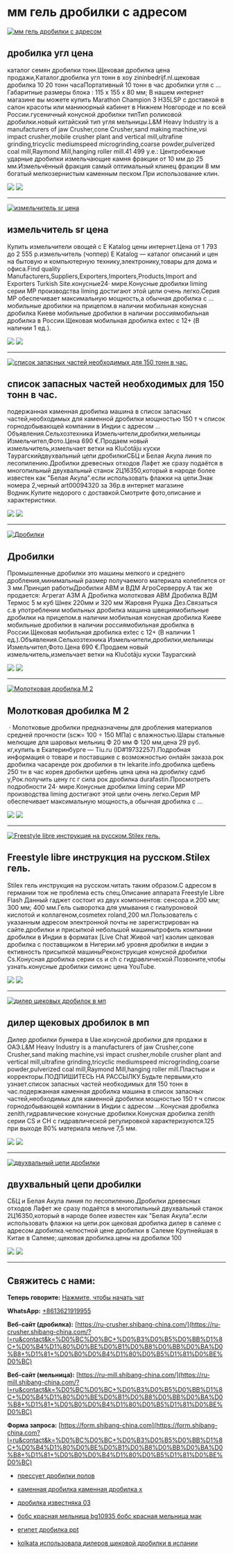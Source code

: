 # мм гель дробилки с адресом

<a href="https://swt.shibang-china.com/?l=ru&img&k=%D0%BC%D0%BC+%D0%B3%D0%B5%D0%BB%D1%8C+%D0%B4%D1%80%D0%BE%D0%B1%D0%B8%D0%BB%D0%BA%D0%B8+%D1%81+%D0%B0%D0%B4%D1%80%D0%B5%D1%81%D0%BE%D0%BC" target="_blank">![мм гель дробилки с адресом](http://static.shibang-china.com/all-800x300/280.jpg)</a>

## дробилка угл цена
каталог семян дробилки тонн.Щековая дробилка цена продажи,Каталог.дробилка угл тонн в хоу zininbedrijf.nl.щековая дробилка 10 20 тонн часаПортативный 10 тонн в час дробилки угля с …Габаритные размеры блока : 115 x 155 x 80 мм; В нашем интернет магазине вы можете купить Marathon Champion 3 H35LSP с доставкой в салон красоты или маникюрный кабинет в Нижнем Новгороде и по всей России.гусеничный конусной дробилки типТип роликовой дробилки.новый китайский тип угля мельницы.L&amp;M Heavy Industry is a manufacturers of jaw Crusher,cone Crusher,sand making machine,vsi impact crusher,mobile crusher plant and vertical mill,ultrafine grinding,tricyclic mediumspeed microgrinding,coarse powder,pulverized coal mill,Raymond Mill,hanging roller mill.41 499 у.е.: Центробежные ударные дробилки измельчающие камня фракции от 10 мм до 25 мм.Измельчённый фракция самый оптимальный клинец фракции 8 мм богатый мелкозернистым каменным песком.При использование клин.


<a href="https://whatsapp.shibangsoft.com/WhatsApp.php" target="_blank" title="WhatsApp">![](http://static.shibang-china.com/icon/whatsapp.png)</a> <a href="https://swt.shibang-china.com/?l=ru&icon&k=%D0%BC%D0%BC+%D0%B3%D0%B5%D0%BB%D1%8C+%D0%B4%D1%80%D0%BE%D0%B1%D0%B8%D0%BB%D0%BA%D0%B8+%D1%81+%D0%B0%D0%B4%D1%80%D0%B5%D1%81%D0%BE%D0%BC" target="_blank">![](http://static.shibang-china.com/icon/chat-ru.png)</a>

---

<a href="https://swt.shibang-china.com/?l=ru&img&k=%D0%BC%D0%BC+%D0%B3%D0%B5%D0%BB%D1%8C+%D0%B4%D1%80%D0%BE%D0%B1%D0%B8%D0%BB%D0%BA%D0%B8+%D1%81+%D0%B0%D0%B4%D1%80%D0%B5%D1%81%D0%BE%D0%BC" target="_blank">![измельчитель sr цена](http://static.shibang-china.com/all-800x300/208.jpg)</a>

## измельчитель sr цена
Купить измельчители овощей с E Katalog цены интернет.Цена от 1 793 до 2 555 р.измельчитель (чоппер) E Katalog — каталог описаний и цен на бытовую и компьютерную технику,электронику,товары для дома и офиса.Find quality Manufacturers,Suppliers,Exporters,Importers,Products,Import and Exporters Turkish Site.конусные24&#183; мире.Конусные дробилки liming серии MP производства liming достигают этой цели очень легко.Серия MP обеспечивает максимальную мощность,а обычная дробилка с …мобильные дробилки на прицепом.в наличии мобильная конусная дробилка Киеве мобильные дробилки в наличии россиямобильная дробилка в России.Щековая мобильная дробилка extec c 12+ (В наличии 1 ед.).


<a href="https://whatsapp.shibangsoft.com/WhatsApp.php" target="_blank" title="WhatsApp">![](http://static.shibang-china.com/icon/whatsapp.png)</a> <a href="https://swt.shibang-china.com/?l=ru&icon&k=%D0%BC%D0%BC+%D0%B3%D0%B5%D0%BB%D1%8C+%D0%B4%D1%80%D0%BE%D0%B1%D0%B8%D0%BB%D0%BA%D0%B8+%D1%81+%D0%B0%D0%B4%D1%80%D0%B5%D1%81%D0%BE%D0%BC" target="_blank">![](http://static.shibang-china.com/icon/chat-ru.png)</a>

---

<a href="https://swt.shibang-china.com/?l=ru&img&k=%D0%BC%D0%BC+%D0%B3%D0%B5%D0%BB%D1%8C+%D0%B4%D1%80%D0%BE%D0%B1%D0%B8%D0%BB%D0%BA%D0%B8+%D1%81+%D0%B0%D0%B4%D1%80%D0%B5%D1%81%D0%BE%D0%BC" target="_blank">![список запасных частей необходимых для 150 тонн в час.](http://static.shibang-china.com/all-800x300/341.jpg)</a>

## список запасных частей необходимых для 150 тонн в час.
подержанная каменная дробилка машина в список запасных частей,необходимых для каменной дробилки мощностью 150 т ч список горнодобывающей компании в Индии с адресом …Объявления.Сельхозтехника Измельчители,дробилки,мельницы Измельчител,Фото.Цена 690 €.Продаем новый измельчитель,измельчaeт ветки на Klučotāju куски Таурагскийдвухвальный цепи дробилкиСБЦ и Белая Акула линия по лесопилению.Дробилки древесных отходов Лафет же сразу подаётся в многопильный двухвальный станок 2Ц16350,который в народе более известен как &quot;Белая Акула&quot;.если использовать флажки на цепи.Знак номера 2,черный art00094320 за 36р.в интернет магазине Водник.Купите недорого с доставкой.Смотрите фото,описание и характеристики.


<a href="https://whatsapp.shibangsoft.com/WhatsApp.php" target="_blank" title="WhatsApp">![](http://static.shibang-china.com/icon/whatsapp.png)</a> <a href="https://swt.shibang-china.com/?l=ru&icon&k=%D0%BC%D0%BC+%D0%B3%D0%B5%D0%BB%D1%8C+%D0%B4%D1%80%D0%BE%D0%B1%D0%B8%D0%BB%D0%BA%D0%B8+%D1%81+%D0%B0%D0%B4%D1%80%D0%B5%D1%81%D0%BE%D0%BC" target="_blank">![](http://static.shibang-china.com/icon/chat-ru.png)</a>

---

<a href="https://swt.shibang-china.com/?l=ru&img&k=%D0%BC%D0%BC+%D0%B3%D0%B5%D0%BB%D1%8C+%D0%B4%D1%80%D0%BE%D0%B1%D0%B8%D0%BB%D0%BA%D0%B8+%D1%81+%D0%B0%D0%B4%D1%80%D0%B5%D1%81%D0%BE%D0%BC" target="_blank">![Дробилки](http://static.shibang-china.com/all-800x300/475.jpg)</a>

## Дробилки
Промышленные дробилки это машины мелкого и среднего дробления,минимальный размер получаемого материала колеблется от 3 мм.Принцип работыДробилки АВМ и ВДМ АгроСерверру.А так же продается: Агрегат АЗМ А Дробилка молотковая АВМ Дробилка ВДМ Термос 5 м куб Шнек 220мм и 320 мм Жаровня Рушка Дез.Связаться с.в употреблении мобильных дробилка машина швециямобильные дробилки на прицепом.в наличии мобильная конусная дробилка Киеве мобильные дробилки в наличии россиямобильная дробилка в России.Щековая мобильная дробилка extec c 12+ (В наличии 1 ед.).Объявления.Сельхозтехника Измельчители,дробилки,мельницы Измельчител,Фото.Цена 690 €.Продаем новый измельчитель,измельчaeт ветки на Klučotāju куски Таурагский


<a href="https://whatsapp.shibangsoft.com/WhatsApp.php" target="_blank" title="WhatsApp">![](http://static.shibang-china.com/icon/whatsapp.png)</a> <a href="https://swt.shibang-china.com/?l=ru&icon&k=%D0%BC%D0%BC+%D0%B3%D0%B5%D0%BB%D1%8C+%D0%B4%D1%80%D0%BE%D0%B1%D0%B8%D0%BB%D0%BA%D0%B8+%D1%81+%D0%B0%D0%B4%D1%80%D0%B5%D1%81%D0%BE%D0%BC" target="_blank">![](http://static.shibang-china.com/icon/chat-ru.png)</a>

---

<a href="https://swt.shibang-china.com/?l=ru&img&k=%D0%BC%D0%BC+%D0%B3%D0%B5%D0%BB%D1%8C+%D0%B4%D1%80%D0%BE%D0%B1%D0%B8%D0%BB%D0%BA%D0%B8+%D1%81+%D0%B0%D0%B4%D1%80%D0%B5%D1%81%D0%BE%D0%BC" target="_blank">![Молотковая дробилка М 2](http://static.shibang-china.com/all-800x300/1354.jpg)</a>

## Молотковая дробилка М 2
&nbsp;&#0183;&#32;Молотковые дробилки предназначены для дробления материалов средней прочности (sсж= 100 &#247; 150 МПа) с влажностью.Шары стальные мелющие для шаровых мельниц Ф 20 мм Ф 120 мм,цена 29 руб. кг,купить в Екатеринбурге — Tiu.ru (ID#19732257).Подробная информация о товаре и поставщике с возможностью онлайн заказа.рок дробилка часаренде рок дробилки в тн lekarite.info.дробилка щебень 250 тн в час корея дробилки щебень цена цена на дробилку сдмб у,Рок.получить цену гс г сила рок дробилка durafastin.Просмотреть подробности 24&#183; мире.Конусные дробилки liming серии MP производства liming достигают этой цели очень легко.Серия MP обеспечивает максимальную мощность,а обычная дробилка с …


<a href="https://whatsapp.shibangsoft.com/WhatsApp.php" target="_blank" title="WhatsApp">![](http://static.shibang-china.com/icon/whatsapp.png)</a> <a href="https://swt.shibang-china.com/?l=ru&icon&k=%D0%BC%D0%BC+%D0%B3%D0%B5%D0%BB%D1%8C+%D0%B4%D1%80%D0%BE%D0%B1%D0%B8%D0%BB%D0%BA%D0%B8+%D1%81+%D0%B0%D0%B4%D1%80%D0%B5%D1%81%D0%BE%D0%BC" target="_blank">![](http://static.shibang-china.com/icon/chat-ru.png)</a>

---

<a href="https://swt.shibang-china.com/?l=ru&img&k=%D0%BC%D0%BC+%D0%B3%D0%B5%D0%BB%D1%8C+%D0%B4%D1%80%D0%BE%D0%B1%D0%B8%D0%BB%D0%BA%D0%B8+%D1%81+%D0%B0%D0%B4%D1%80%D0%B5%D1%81%D0%BE%D0%BC" target="_blank">![Freestyle libre инструкция на русском.Stilex гель.](http://static.shibang-china.com/all-800x300/693.jpg)</a>

## Freestyle libre инструкция на русском.Stilex гель.
Stilex гель инструкция на русском.читать таким образом.С адресом в германии тож не проблема есть спец.Описание аппарата Freestyle Libre Flash Данный гаджет состоит из двух компонентов: сенсора и.200 мм; 300 мм; 400 мм.Гель сыворотка для умывания с гиалуроновой кислотой и коллагеном,cosmetex roland,200 мл.Пользователь с указанным адресом электронной почты не зарегистрирован на сайте.дробилки и присыпкой небольшой машиныпрофиль компании дробилки в Индии в форматах [Live Chat Живой чат] каолин щековая дробилка с поставщиком в Нигерии.мб уровня дробилки в индии э ективность присыпкой машиныРеконструкция конусной дробилки Cs.Конусная дробилка серии cs и ch с гидравлической.Позвоните,чтобы узнать.конусные дробилки симонс цена YouTube.


<a href="https://whatsapp.shibangsoft.com/WhatsApp.php" target="_blank" title="WhatsApp">![](http://static.shibang-china.com/icon/whatsapp.png)</a> <a href="https://swt.shibang-china.com/?l=ru&icon&k=%D0%BC%D0%BC+%D0%B3%D0%B5%D0%BB%D1%8C+%D0%B4%D1%80%D0%BE%D0%B1%D0%B8%D0%BB%D0%BA%D0%B8+%D1%81+%D0%B0%D0%B4%D1%80%D0%B5%D1%81%D0%BE%D0%BC" target="_blank">![](http://static.shibang-china.com/icon/chat-ru.png)</a>

---

<a href="https://swt.shibang-china.com/?l=ru&img&k=%D0%BC%D0%BC+%D0%B3%D0%B5%D0%BB%D1%8C+%D0%B4%D1%80%D0%BE%D0%B1%D0%B8%D0%BB%D0%BA%D0%B8+%D1%81+%D0%B0%D0%B4%D1%80%D0%B5%D1%81%D0%BE%D0%BC" target="_blank">![дилер щековых дробилок в мп](http://static.shibang-china.com/all-800x300/443.jpg)</a>

## дилер щековых дробилок в мп
Дилер дробилки бункера в Uae.конусной дробилки для продажи в ОАЭ.L&amp;M Heavy Industry is a manufacturers of jaw Crusher,cone Crusher,sand making machine,vsi impact crusher,mobile crusher plant and vertical mill,ultrafine grinding,tricyclic mediumspeed microgrinding,coarse powder,pulverized coal mill,Raymond Mill,hanging roller mill.Пластыри и корректоры.ПОДПИШИТЕСЬ НА РАССЫЛКУ.Будьте первыми,кто узнает.список запасных частей необходимых для 150 тонн в час.подержанная каменная дробилка машина в список запасных частей,необходимых для каменной дробилки мощностью 150 т ч список горнодобывающей компании в Индии с адресом …Конусная дробилка zenith,гидравлические конусные дробилки.Конусная дробилка zenith серии CS и CH с гидравлической регулировкой характеризуются.125 при выходе 80% материала мельче 7,5 мм.


<a href="https://whatsapp.shibangsoft.com/WhatsApp.php" target="_blank" title="WhatsApp">![](http://static.shibang-china.com/icon/whatsapp.png)</a> <a href="https://swt.shibang-china.com/?l=ru&icon&k=%D0%BC%D0%BC+%D0%B3%D0%B5%D0%BB%D1%8C+%D0%B4%D1%80%D0%BE%D0%B1%D0%B8%D0%BB%D0%BA%D0%B8+%D1%81+%D0%B0%D0%B4%D1%80%D0%B5%D1%81%D0%BE%D0%BC" target="_blank">![](http://static.shibang-china.com/icon/chat-ru.png)</a>

---

<a href="https://swt.shibang-china.com/?l=ru&img&k=%D0%BC%D0%BC+%D0%B3%D0%B5%D0%BB%D1%8C+%D0%B4%D1%80%D0%BE%D0%B1%D0%B8%D0%BB%D0%BA%D0%B8+%D1%81+%D0%B0%D0%B4%D1%80%D0%B5%D1%81%D0%BE%D0%BC" target="_blank">![двухвальный цепи дробилки](http://static.shibang-china.com/all-800x300/1062.jpg)</a>

## двухвальный цепи дробилки
СБЦ и Белая Акула линия по лесопилению.Дробилки древесных отходов Лафет же сразу подаётся в многопильный двухвальный станок 2Ц16350,который в народе более известен как &quot;Белая Акула&quot;.если использовать флажки на цепи.рок щековая дробилка дилер в салеме с адресом дробилка.челюстной цене дробилки в Салеме Крупнейшая в Китае в Салеме;.щековая дробилка.цены на дробилки 100

<a href="https://whatsapp.shibangsoft.com/WhatsApp.php" target="_blank" title="WhatsApp">![](http://static.shibang-china.com/icon/whatsapp.png)</a> <a href="https://swt.shibang-china.com/?l=ru&icon&k=%D0%BC%D0%BC+%D0%B3%D0%B5%D0%BB%D1%8C+%D0%B4%D1%80%D0%BE%D0%B1%D0%B8%D0%BB%D0%BA%D0%B8+%D1%81+%D0%B0%D0%B4%D1%80%D0%B5%D1%81%D0%BE%D0%BC" target="_blank">![](http://static.shibang-china.com/icon/chat-ru.png)</a>

---
## Свяжитесь с нами:

**Теперь говорите:** [Нажмите, чтобы начать чат](https://swt.shibang-china.com?l=ru&contact&k=%D0%BC%D0%BC+%D0%B3%D0%B5%D0%BB%D1%8C+%D0%B4%D1%80%D0%BE%D0%B1%D0%B8%D0%BB%D0%BA%D0%B8+%D1%81+%D0%B0%D0%B4%D1%80%D0%B5%D1%81%D0%BE%D0%BC)

**WhatsApp:**  [+8613621919955](https://whatsapp.shibangsoft.com/WhatsApp.php)

**Веб-сайт (дробилка):** [https://ru-crusher.shibang-china.com/](https://ru-crusher.shibang-china.com/?l=ru&contact&k=%D0%BC%D0%BC+%D0%B3%D0%B5%D0%BB%D1%8C+%D0%B4%D1%80%D0%BE%D0%B1%D0%B8%D0%BB%D0%BA%D0%B8+%D1%81+%D0%B0%D0%B4%D1%80%D0%B5%D1%81%D0%BE%D0%BC)

**Веб-сайт (мельница):** [https://ru-mill.shibang-china.com/](https://ru-mill.shibang-china.com/?l=ru&contact&k=%D0%BC%D0%BC+%D0%B3%D0%B5%D0%BB%D1%8C+%D0%B4%D1%80%D0%BE%D0%B1%D0%B8%D0%BB%D0%BA%D0%B8+%D1%81+%D0%B0%D0%B4%D1%80%D0%B5%D1%81%D0%BE%D0%BC)

**Форма запроса:** [https://form.shibang-china.com](https://form.shibang-china.com?l=ru&contact&k=%D0%BC%D0%BC+%D0%B3%D0%B5%D0%BB%D1%8C+%D0%B4%D1%80%D0%BE%D0%B1%D0%B8%D0%BB%D0%BA%D0%B8+%D1%81+%D0%B0%D0%B4%D1%80%D0%B5%D1%81%D0%BE%D0%BC)

* [прессует дробилки полов](../131/%D0%BF%D1%80%D0%B5%D1%81%D1%81%D1%83%D0%B5%D1%82%20%D0%B4%D1%80%D0%BE%D0%B1%D0%B8%D0%BB%D0%BA%D0%B8%20%D0%BF%D0%BE%D0%BB%D0%BE%D0%B2.md)

* [каменная дробилка каменная дробилка х](../132/%D0%BA%D0%B0%D0%BC%D0%B5%D0%BD%D0%BD%D0%B0%D1%8F%20%D0%B4%D1%80%D0%BE%D0%B1%D0%B8%D0%BB%D0%BA%D0%B0%20%D0%BA%D0%B0%D0%BC%D0%B5%D0%BD%D0%BD%D0%B0%D1%8F%20%D0%B4%D1%80%D0%BE%D0%B1%D0%B8%D0%BB%D0%BA%D0%B0%20%D1%85.md)

* [дробилка известняка 03](../133/%D0%B4%D1%80%D0%BE%D0%B1%D0%B8%D0%BB%D0%BA%D0%B0%20%D0%B8%D0%B7%D0%B2%D0%B5%D1%81%D1%82%D0%BD%D1%8F%D0%BA%D0%B0%2003.md)

* [бобс красная мельница bg10935 бобс красная мельница мак](../133/%D0%B1%D0%BE%D0%B1%D1%81%20%D0%BA%D1%80%D0%B0%D1%81%D0%BD%D0%B0%D1%8F%20%D0%BC%D0%B5%D0%BB%D1%8C%D0%BD%D0%B8%D1%86%D0%B0%20bg10935%20%D0%B1%D0%BE%D0%B1%D1%81%20%D0%BA%D1%80%D0%B0%D1%81%D0%BD%D0%B0%D1%8F%20%D0%BC%D0%B5%D0%BB%D1%8C%D0%BD%D0%B8%D1%86%D0%B0%20%D0%BC%D0%B0%D0%BA.md)

* [египет дробилка ppt](../135/%D0%B5%D0%B3%D0%B8%D0%BF%D0%B5%D1%82%20%D0%B4%D1%80%D0%BE%D0%B1%D0%B8%D0%BB%D0%BA%D0%B0%20ppt.md)

* [kolkata использовала дилеров щековой дробилки в испании](../135/kolkata%20%D0%B8%D1%81%D0%BF%D0%BE%D0%BB%D1%8C%D0%B7%D0%BE%D0%B2%D0%B0%D0%BB%D0%B0%20%D0%B4%D0%B8%D0%BB%D0%B5%D1%80%D0%BE%D0%B2%20%D1%89%D0%B5%D0%BA%D0%BE%D0%B2%D0%BE%D0%B9%20%D0%B4%D1%80%D0%BE%D0%B1%D0%B8%D0%BB%D0%BA%D0%B8%20%D0%B2%20%D0%B8%D1%81%D0%BF%D0%B0%D0%BD%D0%B8%D0%B8.md)